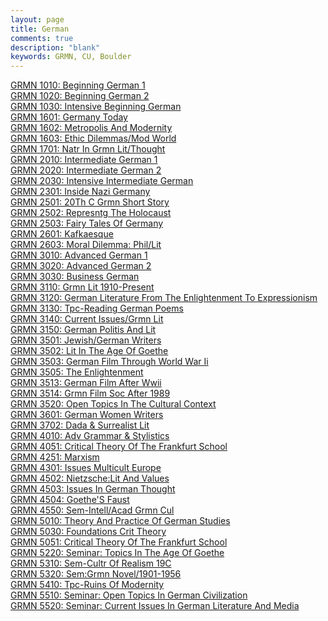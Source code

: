```yaml
---
layout: page
title: German
comments: true
description: "blank"
keywords: GRMN, CU, Boulder
---
```

<body>
<div><a href="../../courses/GRMN-1010">GRMN 1010: Beginning German 1</a></div>
<div><a href="../../courses/GRMN-1020">GRMN 1020: Beginning German 2</a></div>
<div><a href="../../courses/GRMN-1030">GRMN 1030: Intensive Beginning German</a></div>
<div><a href="../../courses/GRMN-1601">GRMN 1601: Germany Today</a></div>
<div><a href="../../courses/GRMN-1602">GRMN 1602: Metropolis And Modernity</a></div>
<div><a href="../../courses/GRMN-1603">GRMN 1603: Ethic Dilemmas/Mod World</a></div>
<div><a href="../../courses/GRMN-1701">GRMN 1701: Natr In Grmn Lit/Thought</a></div>
<div><a href="../../courses/GRMN-2010">GRMN 2010: Intermediate German 1</a></div>
<div><a href="../../courses/GRMN-2020">GRMN 2020: Intermediate German 2</a></div>
<div><a href="../../courses/GRMN-2030">GRMN 2030: Intensive Intermediate German</a></div>
<div><a href="../../courses/GRMN-2301">GRMN 2301: Inside Nazi Germany</a></div>
<div><a href="../../courses/GRMN-2501">GRMN 2501: 20Th C Grmn Short Story</a></div>
<div><a href="../../courses/GRMN-2502">GRMN 2502: Represntg The Holocaust</a></div>
<div><a href="../../courses/GRMN-2503">GRMN 2503: Fairy Tales Of Germany</a></div>
<div><a href="../../courses/GRMN-2601">GRMN 2601: Kafkaesque</a></div>
<div><a href="../../courses/GRMN-2603">GRMN 2603: Moral Dilemma: Phil/Lit</a></div>
<div><a href="../../courses/GRMN-3010">GRMN 3010: Advanced German 1</a></div>
<div><a href="../../courses/GRMN-3020">GRMN 3020: Advanced German 2</a></div>
<div><a href="../../courses/GRMN-3030">GRMN 3030: Business German</a></div>
<div><a href="../../courses/GRMN-3110">GRMN 3110: Grmn Lit 1910-Present</a></div>
<div><a href="../../courses/GRMN-3120">GRMN 3120: German Literature From The Enlightenment  To Expressionism</a></div>
<div><a href="../../courses/GRMN-3130">GRMN 3130: Tpc-Reading German Poems</a></div>
<div><a href="../../courses/GRMN-3140">GRMN 3140: Current Issues/Grmn Lit</a></div>
<div><a href="../../courses/GRMN-3150">GRMN 3150: German Politis And Lit</a></div>
<div><a href="../../courses/GRMN-3501">GRMN 3501: Jewish/German Writers</a></div>
<div><a href="../../courses/GRMN-3502">GRMN 3502: Lit In The Age Of Goethe</a></div>
<div><a href="../../courses/GRMN-3503">GRMN 3503: German Film Through World War Ii</a></div>
<div><a href="../../courses/GRMN-3505">GRMN 3505: The Enlightenment</a></div>
<div><a href="../../courses/GRMN-3513">GRMN 3513: German Film After Wwii</a></div>
<div><a href="../../courses/GRMN-3514">GRMN 3514: Grmn Film Soc After 1989</a></div>
<div><a href="../../courses/GRMN-3520">GRMN 3520: Open Topics In The Cultural Context</a></div>
<div><a href="../../courses/GRMN-3601">GRMN 3601: German Women Writers</a></div>
<div><a href="../../courses/GRMN-3702">GRMN 3702: Dada & Surrealist Lit</a></div>
<div><a href="../../courses/GRMN-4010">GRMN 4010: Adv Grammar & Stylistics</a></div>
<div><a href="../../courses/GRMN-4051">GRMN 4051: Critical Theory Of The Frankfurt School</a></div>
<div><a href="../../courses/GRMN-4251">GRMN 4251: Marxism</a></div>
<div><a href="../../courses/GRMN-4301">GRMN 4301: Issues Multicult Europe</a></div>
<div><a href="../../courses/GRMN-4502">GRMN 4502: Nietzsche:Lit And Values</a></div>
<div><a href="../../courses/GRMN-4503">GRMN 4503: Issues In German Thought</a></div>
<div><a href="../../courses/GRMN-4504">GRMN 4504: Goethe'S Faust</a></div>
<div><a href="../../courses/GRMN-4550">GRMN 4550: Sem-Intell/Acad Grmn Cul</a></div>
<div><a href="../../courses/GRMN-5010">GRMN 5010: Theory And Practice Of German Studies</a></div>
<div><a href="../../courses/GRMN-5030">GRMN 5030: Foundations Crit Theory</a></div>
<div><a href="../../courses/GRMN-5051">GRMN 5051: Critical Theory Of The Frankfurt School</a></div>
<div><a href="../../courses/GRMN-5220">GRMN 5220: Seminar: Topics In The Age Of Goethe</a></div>
<div><a href="../../courses/GRMN-5310">GRMN 5310: Sem-Cultr Of Realism 19C</a></div>
<div><a href="../../courses/GRMN-5320">GRMN 5320: Sem:Grmn Novel/1901-1956</a></div>
<div><a href="../../courses/GRMN-5410">GRMN 5410: Tpc-Ruins Of Modernity</a></div>
<div><a href="../../courses/GRMN-5510">GRMN 5510: Seminar: Open Topics In German Civilization</a></div>
<div><a href="../../courses/GRMN-5520">GRMN 5520: Seminar: Current Issues In German Literature And Media</a></div>
</body>